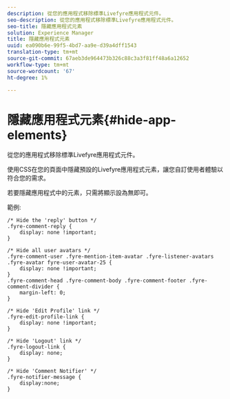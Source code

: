 ```yaml
---
description: 從您的應用程式移除標準Livefyre應用程式元件。
seo-description: 從您的應用程式移除標準Livefyre應用程式元件。
seo-title: 隱藏應用程式元素
solution: Experience Manager
title: 隱藏應用程式元素
uuid: ea090b6e-99f5-4bd7-aa9e-d39a4dff1543
translation-type: tm+mt
source-git-commit: 67aeb3de964473b326c88c3a3f81ff48a6a12652
workflow-type: tm+mt
source-wordcount: '67'
ht-degree: 1%

---
```



# 隱藏應用程式元素{#hide-app-elements}

從您的應用程式移除標準Livefyre應用程式元件。

使用CSS在您的頁面中隱藏預設的Livefyre應用程式元素，讓您自訂使用者體驗以符合您的需求。

若要隱藏應用程式中的元素，只需將顯示設為無即可。

範例:

```
/* Hide the 'reply' button */ 
.fyre-comment-reply { 
    display: none !important; 
} 
  
/* Hide all user avatars */ 
.fyre-comment-user .fyre-mention-item-avatar .fyre-listener-avatars .fyre-avatar fyre-user-avatar-25 { 
    display: none !important; 
} 
.fyre-comment-head .fyre-comment-body .fyre-comment-footer .fyre-comment-divider { 
    margin-left: 0; 
} 
  
/* Hide 'Edit Profile' link */ 
.fyre-edit-profile-link { 
    display: none !important; 
} 
  
/* Hide 'Logout' link */ 
.fyre-logout-link { 
    display: none; 
} 
  
/* Hide 'Comment Notifier' */ 
.fyre-notifier-message { 
    display:none; 
}
```

